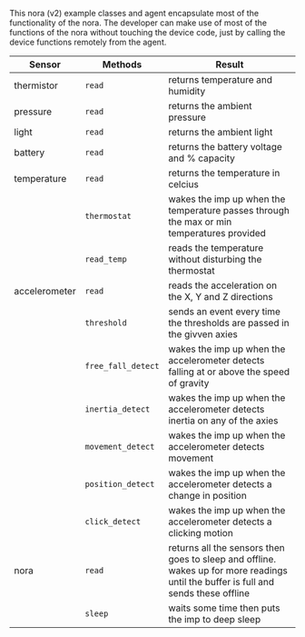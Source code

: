 

This nora (v2) example classes and agent encapsulate most of the functionality of the nora. The developer can make use of most of the functions of the nora without touching the device code, just by calling the device functions remotely from the agent.

| Sensor        | Methods            | Result
| --------------|--------------------|------------------------
| thermistor    | `read`             | returns temperature and humidity
| pressure      | `read`             | returns the ambient pressure
| light         | `read`             | returns the ambient light
| battery       | `read`             | returns the battery voltage and % capacity
| temperature   | `read`             | returns the temperature in celcius
|               | `thermostat`       | wakes the imp up when the temperature passes through the max or min temperatures provided
|               | `read_temp`        | reads the temperature without disturbing the thermostat
| accelerometer | `read`             | reads the acceleration on the X, Y and Z directions
|               | `threshold`        | sends an event every time the thresholds are passed in the givven axies
|               | `free_fall_detect` | wakes the imp up when the accelerometer detects falling at or above the speed of gravity
|               | `inertia_detect`   | wakes the imp up when the accelerometer detects inertia on any of the axies
|               | `movement_detect`  | wakes the imp up when the accelerometer detects movement
|               | `position_detect`  | wakes the imp up when the accelerometer detects a change in position
|               | `click_detect`     | wakes the imp up when the accelerometer detects a clicking motion
| nora          | `read`             | returns all the sensors then goes to sleep and offline. wakes up for more readings until the buffer is full and sends these offline
|               | `sleep`            | waits some time then puts the imp to deep sleep
